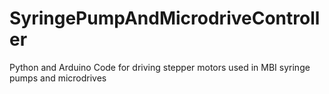 # SyringePumpAndMicrodriveController
Python and Arduino Code for driving stepper motors used in MBI syringe pumps and microdrives
